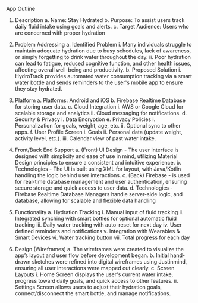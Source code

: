 App Outline

1.	Description
  a.	Name: Stay Hydrated
  b.	Purpose: To assist users track daily fluid intake using goals and alerts.
  c.	Target Audience: Users who are concerned with proper hydration

2.	Problem Addressing
  a.	Identified Problem
    i.	Many individuals struggle to maintain adequate hydration due to busy schedules, lack of awareness, or simply forgetting to drink water throughout the day.
    ii.	Poor hydration can lead to fatigue, reduced cognitive function, and other health issues, affecting overall well-being and productivity.
  b.	Proposed Solution
    i.	HydroTrack provides automated water consumption tracking via a smart water bottle and sends reminders to the user's mobile app to ensure they stay hydrated. 

3.	Platform
   a.	Platforms: Android and iOS
  b.	Firebase Realtime Database for storing user data.
  c.	Cloud Integration
    i.	AWS or Google Cloud for scalable storage and analytics
    ii.	Cloud messaging for notifications. 
  d.	Security & Privacy
    i.	 Data Encryption 
  e.	Privacy Policies
    i.	Personalization for goals, weight, age, etc.
    ii.	Optional sync to other apps.
  f.	User Profile Screen
    i.	Goals
    ii.	Personal data (update weight, activity level, etc.).
    iii.	Calendar view of past water intake.

4.	 Front/Back End Support
  a.	(Front) UI Design - The user interface is designed with simplicity and ease of use in mind, utilizing Material Design principles to ensure a consistent and intuitive experience. 
  b.	Technologies - The UI is built using XML for layout, with Java/Kotlin handling the logic behind user interactions.
  c.	(Back) Firebase - is used for real-time database management and user authentication, ensuring secure storage and quick access to user data.
  d.	Technologies - Firebase Realtime Database Managers handle server-side logic, and database, allowing for scalable and flexible data handling

5.	Functionality
  a.	Hydration Tracking
    i.	Manual input of fluid tracking
    ii.	Integrated synching with smart bottles for optional automatic fluid tracking
    iii.	Daily water tracking with auto-reset for next day
    iv.	User defined reminders and notifications
    v.	Integration with Wearables & Smart Devices 
    vi.	Water tracking button
    vii.	Total progress for each day

6.	Design (Wireframes)
  a.	The wireframes were created to visualize the app’s layout and user flow before development began.
  b.	Initial hand-drawn sketches were refined into digital wireframes using Justinmind, ensuring all user interactions were mapped out clearly. 
  c.	Screen Layouts
    i.	Home Screen displays the user's current water intake, progress toward daily goals, and quick access to other features.
    ii.	Settings Screen allows users to adjust their hydration goals, connect/disconnect the smart bottle, and manage notifications.
